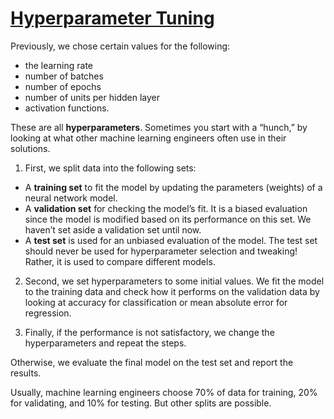 # [Hyperparameter Tuning](https://www.codecademy.com/paths/build-deep-learning-models-with-tensorflow/tracks/dlsp-getting-started-with-tensorflow/modules/dlsp-implementing-neural-networks/lessons/hyperparameter-tuning-neural/exercises/introduction-hyperparameter-tuning)
Previously, we chose certain values for the following:
* the learning rate
* number of batches
* number of epochs
* number of units per hidden layer
* activation functions.

These are all **hyperparameters**. Sometimes you start with a “hunch,” by looking at what other machine learning engineers often use in their solutions.

1. First, we split data into the following sets:
* A **training set** to fit the model by updating the parameters (weights) of a neural network model. 
* A **validation set** for checking the model’s fit. It is a biased evaluation since the model is modified based on its performance on this set. We haven’t set aside a validation set until now.
* A **test set** is used for an unbiased evaluation of the model. The test set should never be used for hyperparameter selection and tweaking! Rather, it is used to compare different models.

2. Second, we set hyperparameters to some initial values.
We fit the model to the training data and check how it performs on the validation data by looking at accuracy for classification or mean absolute error for regression. 

3. Finally, if the performance is not satisfactory, we change the hyperparameters and repeat the steps. 

Otherwise, we evaluate the final model on the test set and report the results.

Usually, machine learning engineers choose 70% of data for training, 20% for validating, and 10% for testing. But other splits are possible.
